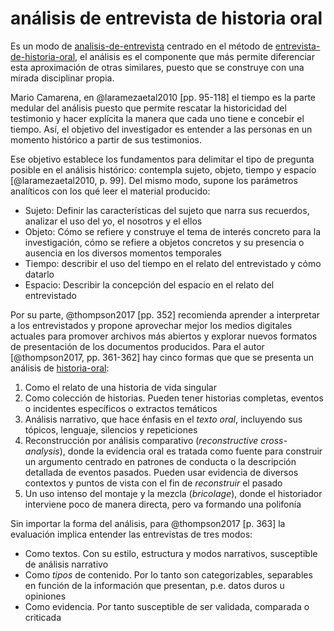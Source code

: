 # análisis de entrevista de historia oral

Es un modo de [analisis-de-entrevista](analisis-de-entrevista.md) centrado en el método de [entrevista-de-historia-oral](entrevista-de-historia-oral.md), el análisis es el componente que más permite diferenciar esta aproximación de otras similares, puesto que se construye con una mirada disciplinar propia.

Mario Camarena, en @laramezaetal2010 [pp. 95-118] el tiempo es la parte medular del análisis puesto que permite rescatar la historicidad del testimonio y hacer explícita la manera que cada uno tiene e concebir el tiempo. Así, el objetivo del investigador es entender a las personas en un momento histórico a partir de sus testimonios.

Ese objetivo establece los fundamentos para delimitar el tipo de pregunta posible en el análisis histórico: contempla sujeto, objeto, tiempo y espacio [@laramezaetal2010, p. 99]. Del mismo modo, supone los parámetros analíticos con los qué leer el material producido:

* Sujeto: Definir las características del sujeto que narra sus recuerdos, analizar el uso del yo, el nosotros y el ellos
* Objeto: Cómo se refiere y construye el tema de interés concreto para la investigación, cómo se refiere a objetos concretos y su presencia o ausencia en los diversos momentos temporales
* Tiempo: describir el uso del tiempo en el relato del entrevistado y cómo datarlo
* Espacio: Describir la concepción del espacio en el relato del entrevistado

Por su parte, @thompson2017 [pp. 352] recomienda aprender a interpretar a los entrevistados y propone aprovechar mejor los medios digitales actuales para promover archivos más abiertos y explorar nuevos formatos de presentación de los documentos producidos. Para el autor [@thompson2017, pp. 361-362] hay cinco formas que que se presenta un análisis de [historia-oral](historia-oral.md):

1. Como el relato de una historia de vida singular
1. Como colección de historias. Pueden tener historias completas, eventos o incidentes específicos o extractos temáticos
1. Análisis narrativo, que hace énfasis en el *texto oral*, incluyendo sus tópicos, lenguaje, silencios y repeticiones
1. Reconstrucción por análisis comparativo (*reconstructive cross-analysis*), donde la evidencia oral es tratada como fuente para construir un argumento centrado en patrones de conducta o la descripción detallada de eventos pasados. Pueden usar evidencia de diversos contextos y puntos de vista con el fin de *reconstruir* el pasado
1. Un uso intenso del montaje y la mezcla (*bricolage*), donde el historiador interviene poco de manera directa, pero va formando una polifonía

Sin importar la forma del análisis, para @thompson2017 [p. 363] la evaluación implica entender las entrevistas de tres modos:

* Como textos. Con su estilo, estructura y modos narrativos, susceptible de análisis narrativo
* Como *tipos* de contenido. Por lo tanto son categorizables, separables en función de la información que presentan, p.e. datos duros u opiniones
* Como evidencia. Por tanto susceptible de ser validada, comparada o criticada
